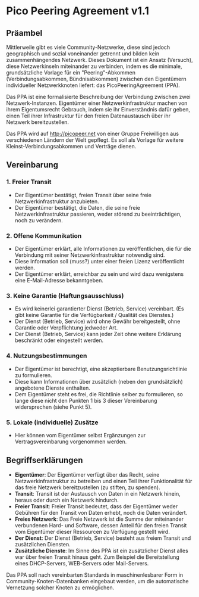 # Pico Peering Agreement v1.1 #

## Präambel ##

Mittlerweile gibt es viele Community-Netzwerke, diese sind jedoch geographisch und sozial voneinander getrennt und bilden kein zusammenhängendes Netzwerk. Dieses Dokument ist ein Ansatz (Versuch), diese Netzwerkinseln miteinander zu verbinden, indem es die minimale, grundsätzliche Vorlage für ein "Peering"-Abkommen (Verbindungsabkommen, Bündnisabkommen) zwischen den Eigentümern individueller Netzwerkknoten liefert: das PicoPeeringAgreement (PPA).

Das PPA ist eine formalisierte Beschreibung der Verbindung zwischen zwei Netzwerk-Instanzen. Eigentümer einer Netzwerkinfrastruktur machen von ihrem Eigentumsrecht Gebrauch, indem sie ihr Einverständnis dafür geben, einen Teil ihrer Infrastruktur für den freien Datenaustausch über ihr Netzwerk bereitzustellen.

Das PPA wird auf http://picopeer.net von einer Gruppe Freiwilligen aus verschiedenen Ländern der Welt gepflegt. Es soll als Vorlage für weitere Kleinst-Verbindungsabkommen und Verträge dienen.

## Vereinbarung ##

### 1. Freier Transit ###
* Der Eigentümer bestätigt, freien Transit über seine freie Netzwerkinfrastruktur anzubieten.
* Der Eigentümer bestätigt, die Daten, die seine freie Netzwerkinfrastruktur passieren, weder störend zu beeinträchtigen, noch zu verändern.

### 2. Offene Kommunikation ###
* Der Eigentümer erklärt, alle Informationen zu veröffentlichen, die für die Verbindung mit seiner Netzwerkinfrastruktur notwendig sind.
* Diese Information soll (muss?) unter einer freien Lizenz veröffentlicht werden.
* Der Eigentümer erklärt, erreichbar zu sein und wird dazu wenigstens eine E-Mail-Adresse bekanntgeben.

### 3. Keine Garantie (Haftungsausschluss) ###
* Es wird keinerlei garantierter Dienst (Betrieb, Service) vereinbart. (Es gibt keine Garantie für die Verfügbarkeit / Qualität des Dienstes.)
* Der Dienst (Betrieb, Service) wird ohne Gewähr bereitgestellt, ohne Garantie oder Verpflichtung jedweder Art.
* Der Dienst (Betrieb, Service) kann jeder Zeit ohne weitere Erklärung beschränkt oder eingestellt werden.

### 4. Nutzungsbestimmungen ###
* Der Eigentümer ist berechtigt, eine akzeptierbare Benutzungsrichtlinie zu formulieren.
* Diese kann Informationen über zusätzlich (neben den grundsätzlich) angebotene Dienste enthalten.
* Dem Eigentümer steht es frei, die Richtlinie selber zu formulieren, so lange diese nicht den Punkten 1 bis 3 dieser Vereinbarung widersprechen (siehe Punkt 5).

### 5. Lokale (individuelle) Zusätze ###
* Hier können vom Eigentümer selbst Ergänzungen zur Vertragsvereinbarung vorgenommen werden.

## Begriffserklärungen ##
* **Eigentümer**: Der Eigentümer verfügt über das Recht, seine Netzwerkinfrastruktur zu betreiben und einen Teil ihrer Funktionalität für das freie Netzwerk bereitzustellen (zu stiften, zu spenden).
* **Transit**: Transit ist der Austausch von Daten in ein Netzwerk hinein, heraus oder durch ein Netzwerk hindurch.
* **Freier Transit**: Freier Transit bedeutet, dass der Eigentümer weder Gebühren für den Transit von Daten erhebt, noch die Daten verändert.
* **Freies Netzwerk**: Das Freie Netzwerk ist die Summe der miteinander verbundenen Hard- und Software, dessen Anteil für den freien Transit vom Eigentümer dieser Ressourcen zu Verfügung gestellt wird.
* **Der Dienst**: Der Dienst (Betrieb, Service) besteht aus freiem Transit und zusätzlichen Diensten.
* **Zusätzliche Dienste**: Im Sinne des PPA ist ein zusätzlicher Dienst alles war über freien Transit hinaus geht. Zum Beispiel die Bereitstellung eines DHCP-Servers, WEB-Servers oder Mail-Servers.

Das PPA soll nach vereinbarten Standards in maschinenlesbarer Form in Community-Knoten-Datenbanken eingebaut werden, um die automatische Vernetzung solcher Knoten zu ermöglichen.
